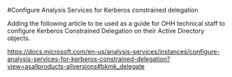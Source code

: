 #Configure Analysis Services for Kerberos constrained delegation

Adding the following article to be used as a guide for OHH technical staff to configure Kerberos Constrained Delegation on their Active Directory objects.

https://docs.microsoft.com/en-us/analysis-services/instances/configure-analysis-services-for-kerberos-constrained-delegation?view=asallproducts-allversions#bkmk_delegate